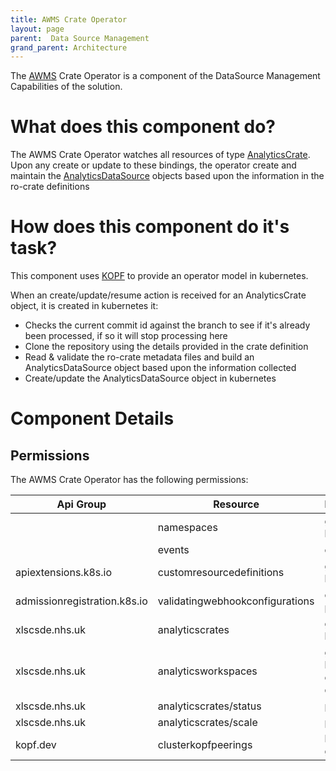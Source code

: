 ```yaml
---
title: AWMS Crate Operator
layout: page
parent:  Data Source Management
grand_parent: Architecture
---
```



The [AWMS](https://lsc-sde.github.io/lsc-sde/AWMS.html) Crate Operator is a component of the DataSource Management Capabilities of the solution.

# What does this component do?
The AWMS Crate Operator watches all resources of type [AnalyticsCrate](https://lsc-sde.github.io/lsc-sde/AMWS/Custom-Resources/AnalyticsCrates.html). Upon any create or update to these bindings, the operator create and maintain the [AnalyticsDataSource](https://lsc-sde.github.io/lsc-sde/AMWS/Custom-Resources/AnalyticsWorkspaceDataSources.html) objects based upon the information in the ro-crate definitions


# How does this component do it's task?
This component uses [KOPF](https://lsc-sde.github.io/lsc-sde/Developer-Guide/KOPF.html) to provide an operator model in kubernetes. 

When an create/update/resume action is received for an AnalyticsCrate object, it is created in kubernetes it:
* Checks the current commit id against the branch to see if it's already been processed, if so it will stop processing here
* Clone the repository using the details provided in the crate definition
* Read & validate the ro-crate metadata files and build an AnalyticsDataSource object based upon the information collected
* Create/update the AnalyticsDataSource object in kubernetes

# Component Details
## Permissions
The AWMS Crate Operator has the following permissions:

| Api Group | Resource | Permissions |
| --- | --- | --- |
| | namespaces | get, watch, list |
| | events | create |
| apiextensions.k8s.io | customresourcedefinitions | get, watch, list |
| admissionregistration.k8s.io | validatingwebhookconfigurations | create, patch |
| xlscsde.nhs.uk | analyticscrates | get, watch, list, patch |
| xlscsde.nhs.uk | analyticsworkspaces | get, watch, list, patch, create, delete |
| xlscsde.nhs.uk | analyticscrates/status | patch |
| xlscsde.nhs.uk | analyticscrates/scale | patch |
| kopf.dev | clusterkopfpeerings | list, watch, get, patch |